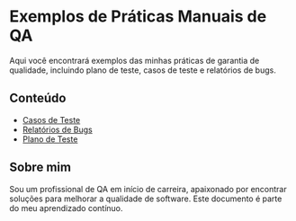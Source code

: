 # Exemplos de Práticas Manuais de QA  

Aqui você encontrará exemplos das minhas práticas de garantia de qualidade, incluindo plano de teste, casos de teste e relatórios de bugs.  

## Conteúdo  
- [Casos de Teste](./TestCases)  
- [Relatórios de Bugs](./BugReports)
- [Plano de Teste](./TestPlan)

## Sobre mim  
Sou um profissional de QA em início de carreira, apaixonado por encontrar soluções para melhorar a qualidade de software. Este documento é parte do meu aprendizado contínuo.  
